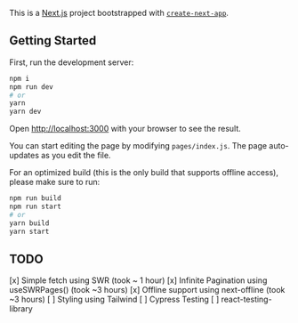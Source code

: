 This is a [Next.js](https://nextjs.org/) project bootstrapped with [`create-next-app`](https://github.com/zeit/next.js/tree/canary/packages/create-next-app).

## Getting Started

First, run the development server:

```bash
npm i
npm run dev
# or
yarn
yarn dev
```

Open [http://localhost:3000](http://localhost:3000) with your browser to see the result.

You can start editing the page by modifying `pages/index.js`. The page auto-updates as you edit the file.

For an optimized build (this is the only build that supports offline access), please make sure to run:

```bash
npm run build
npm run start
# or
yarn build
yarn start
```

## TODO

[x] Simple fetch using SWR (took ~ 1 hour)
[x] Infinite Pagination using useSWRPages() (took ~3 hours)
[x] Offline support using next-offline (took ~3 hours)
[ ] Styling using Tailwind
[ ] Cypress Testing
[ ] react-testing-library